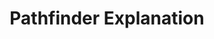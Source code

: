 ---
layout: project
title: "Pathfinder Explanation"
image: "/assets/images/pathfinder_explanation.png"
description: "This project is a visual way of understanding how the pathfinding algorithms A* Search and Dijkstra's Algorithm work. This projects walks the user through the step by step process of both algorithms."
order: 3
---